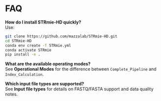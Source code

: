 # FAQ

**How do I install STRmie-HD quickly?**  
Use:
```bash
git clone https://github.com/mazzalab/STRmie-HD.git
cd STRmie-HD
conda env create -f STRmie.yml
conda activate STRmie
pip install -e .
```

**What are the available operating modes?**  
See **Operational Modes** for the difference between `Complete_Pipeline` and `Index_Calculation`.

**Which input file types are supported?**  
See **Input file types** for details on FASTQ/FASTA support and data quality notes.